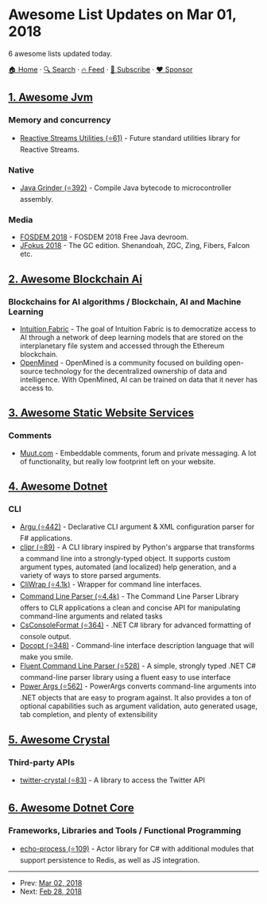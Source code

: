 # Awesome List Updates on Mar 01, 2018

6 awesome lists updated today.

[🏠 Home](/README.md) · [🔍 Search](https://www.trackawesomelist.com/search/) · [🔥 Feed](https://www.trackawesomelist.com/rss.xml) · [📮 Subscribe](https://trackawesomelist.us17.list-manage.com/subscribe?u=d2f0117aa829c83a63ec63c2f&id=36a103854c) · [❤️  Sponsor](https://github.com/sponsors/theowenyoung)



## [1. Awesome Jvm](/content/deephacks/awesome-jvm/README.md)

### Memory and concurrency

*   [Reactive Streams Utilities (⭐61)](https://github.com/lightbend/reactive-streams-utils) - Future standard utilities library for Reactive Streams.

### Native

*   [Java Grinder (⭐392)](https://github.com/mikeakohn/java_grinder) - Compile Java bytecode to microcontroller assembly.

### Media

*   [FOSDEM 2018](https://fosdem.org/2018/schedule/track/free_java/) - FOSDEM 2018 Free Java devroom.
*   [JFokus 2018](https://www.youtube.com/playlist?list=PL2ekzZZrxVUkhrcMKuPMbiKoghc777plr) - The GC edition. Shenandoah, ZGC, Zing, Fibers, Falcon etc.

## [2. Awesome Blockchain Ai](/content/steven2358/awesome-blockchain-ai/README.md)

### Blockchains for AI algorithms / Blockchain, AI and Machine Learning

*   [Intuition Fabric](https://intuitionfabric.com) - The goal of Intuition Fabric is to democratize access to AI through a network of deep learning models that are stored on the interplanetary file system and accessed through the Ethereum blockchain.
*   [OpenMined](https://openmined.org/) - OpenMined is a community focused on building open-source technology for the decentralized ownership of data and intelligence. With OpenMined, AI can be trained on data that it never has access to.

## [3. Awesome Static Website Services](/content/agarrharr/awesome-static-website-services/README.md)

### Comments

*   [Muut.com](https://muut.com/) - Embeddable comments, forum and private messaging. A lot of functionality, but really low footprint left on your website.

## [4. Awesome Dotnet](/content/quozd/awesome-dotnet/README.md)

### CLI

*   [Argu (⭐442)](https://github.com/fsprojects/Argu) - Declarative CLI argument & XML configuration parser for F# applications.
*   [clipr (⭐89)](https://github.com/nemec/clipr) - A CLI library inspired by Python's argparse that transforms a command line into a strongly-typed object. It supports custom argument types, automated (and localized) help generation, and a variety of ways to store parsed arguments.
*   [CliWrap (⭐4.1k)](https://github.com/Tyrrrz/CliWrap) - Wrapper for command line interfaces.
*   [Command Line Parser (⭐4.4k)](https://github.com/commandlineparser/commandline) - The Command Line Parser Library offers to CLR applications a clean and concise API for manipulating command-line arguments and related tasks
*   [CsConsoleFormat (⭐364)](https://github.com/Athari/CsConsoleFormat) - .NET C# library for advanced formatting of console output.
*   [Docopt (⭐348)](https://github.com/docopt/docopt.net) - Command-line interface description language that will make you smile.
*   [Fluent Command Line Parser (⭐528)](https://github.com/fclp/fluent-command-line-parser) - A simple, strongly typed .NET C# command-line parser library using a fluent easy to use interface
*   [Power Args (⭐562)](https://github.com/adamabdelhamed/PowerArgs) - PowerArgs converts command-line arguments into .NET objects that are easy to program against. It also provides a ton of optional capabilities such as argument validation, auto generated usage, tab completion, and plenty of extensibility

## [5. Awesome Crystal](/content/veelenga/awesome-crystal/README.md)

### Third-party APIs

*   [twitter-crystal (⭐83)](https://github.com/sferik/twitter-crystal) - A library to access the Twitter API

## [6. Awesome Dotnet Core](/content/thangchung/awesome-dotnet-core/README.md)

### Frameworks, Libraries and Tools / Functional Programming

*   [echo-process (⭐109)](https://github.com/louthy/echo-process) - Actor library for C# with additional modules that support persistence to Redis, as well as JS integration.

---

- Prev: [Mar 02, 2018](/content/2018/03/02/README.md)
- Next: [Feb 28, 2018](/content/2018/02/28/README.md)